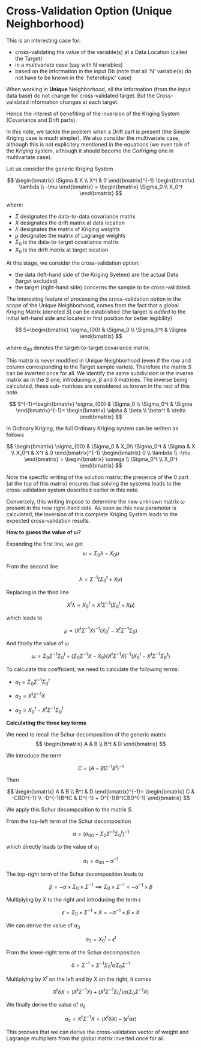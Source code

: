 # Cross-Validation Option (Unique Neighborhood)

This is an interesting case for:

- cross-validating the value of the variable(s) at a Data Location (called the Target)
- in a multivariate case (say with N variables)
- based on the information in the input Db (note that all 'N' variable(s) do not have to be known in the 'heterotopic' case)

When working in **Unique** Neighborhood, all the  information (from the input data base) do not change for cross-validated target. But the Cross-validated information changes at each target.

Hence the interest of benefiting of the inversion of the Kriging System (Covariance and Drift parts). 

In this note, we tackle the problem when a Drift part is present (the Simple Kriging case is much simpler). We also consider the multivariate case, although this is not explicitely mentioned in the equations (we even talk of the *Kriging* system, although it should become the *CoKriging* one in multivariate case).

Let us consider the generic Kriging System

$$
    \begin{bmatrix}
        \Sigma & X \\
        X^t  & 0
    \end{bmatrix}^{-1} 
    \begin{bmatrix}
        \lambda \\
        -\mu
    \end{bmatrix}
    =
    \begin{bmatrix}
        \Sigma_0 \\
        X_0^t
    \end{bmatrix}
$$

where:

- $\Sigma$ designates the data-to-data covariance matrix
- $X$ designates the drift matrix at data location
- $\lambda$ designates the matrix of Kriging weights
- $\mu$ designates the matrix of Lagrange weights
- $\Sigma_0$ is the data-to-target covariance matrix
- $X_0$ is the drift matrix at target location

At this stage, we consider the cross-validation option:
- the data (left-hand side of the Kriging Syetem) are the actual Data (target excluded)
- the target (right-hand side) concerns the sample to be cross-validated.

The interesting feature of processing the cross-validation option in the scope of the Unique Neighborhood, comes from the fact that a global Kriging Matrix (denoted $S$) can be established (the target is *added* to the initial left-hand side and located in first position for better legibility)

$$
    S=\begin{bmatrix}
   \sigma_{00} & \Sigma_0 \\
   \Sigma_0^t  & \Sigma
    \end{bmatrix}
$$

where $\sigma_{00}$ denotes the target-to-target covariance matrix.

This matrix is never modified in Unique Neighborhood (even if the row and column corresponding to the Target sample varies). Therefore the matrix $S$ can be inverted once for all. We identify the same subdivision in the inverse matrix as in the $S$ one, introducing $\alpha$, $\beta$ and $\delta$ matrices. The inverse being calculated, these sub-matrices are considered as known in the rest of this note.

$$
  S^{-1}=\begin{bmatrix}
   \sigma_{00} & \Sigma_0 \\
   \Sigma_0^t  & \Sigma
  \end{bmatrix}^{-1}=
  \begin{bmatrix}
   \alpha & \beta \\
   \beta^t  & \delta
  \end{bmatrix}
$$

In Ordinary Kriging, the full Ordinary Kriging system can be written as follows

$$
    \begin{bmatrix}
        \sigma_{00} & \Sigma_0 & X_0\\
         \Sigma_0^t  & \Sigma & X \\
         X_0^t & X^t & 0
    \end{bmatrix}^{-1}
    \begin{bmatrix}
        0 \\
        \lambda \\
        -\mu
    \end{bmatrix}
    =
    \begin{bmatrix}
        \omega \\
         \Sigma_0^t \\
         X_0^t
    \end{bmatrix}
$$

Note the specific writing of the solution matrix: the presence of the $0$ part (at the top of this matrix) ensures that solving the systems leads to the cross-validation system described earlier in this note.

Conversely, this writing impose to determine the new unknown matrix $\omega$ present in the new right-hand side. As soon as this new parameter is calculated, the inversion of this complete Kriging System leads to the expected cross-validation results.

**How to guess the value of $\omega$?**

Expanding the first line, we get
$$
    \omega = \Sigma_0  \lambda - X_0 \mu
$$  

From the second line

$$
    \lambda = \Sigma^{-1}( \Sigma_0^t + X  \mu)
$$

Replacing in the third line

$$
    X^t \lambda = X_0^t = X^t \Sigma^{-1} ( \Sigma_0^t + X  \mu)
$$

which leads to

$$
    \mu = (X^t \Sigma^{-1} X)^{-1}  (X_0^t - X^t \Sigma^{-1} \Sigma_0)
$$

And finally the value of $\omega$

$$
    \omega = \Sigma_0 \Sigma^{-1} \Sigma_0^t + (\Sigma_0 \Sigma^{-1} X-X_0) (X^t \Sigma^{-1} X)^{-1} (X_0^t-X^t \Sigma^{-1} \Sigma_0^t)
$$

To calculate this coefficient, we need to calculate the following terms:

- $a_1 =\Sigma_0 \Sigma^{-1} \Sigma_0^t$

- $a_2 = X^t \Sigma^{-1} X$

- $a_3 = X_0^t-X^t \Sigma^{-1} \Sigma_0^t$

**Calculating the three key terms**

We need to recall the Schur decomposition of the generic matrix
$$
  \begin{bmatrix}
   A & B \\
   B^t  & D
  \end{bmatrix}
$$

We introduce the term

$$
    C = (A - BD^{-1}B^t)^{-1}
$$

Then

$$
  \begin{bmatrix}
   A & B \\
   B^t  & D
  \end{bmatrix}^{-1}=
  \begin{bmatrix}
    C & -CBD^{-1} \\
    -D^{-1}B^tC & D^{-1} + D^{-1}B^tCBD^{-1} 
  \end{bmatrix}
$$

We apply this Schur decomposition to the matrix $S$.

From the top-left term of the Schur decomposition

$$
    \alpha = (\sigma_{00} - \Sigma_0  \Sigma^{-1} \Sigma_0^t)^{-1}
$$

which directly leads to the value of $a_1$

$$
 a_1 = \sigma_{00} - \alpha^{-1}
$$

The top-right term of the Schur decomposition leads to 

$$
    \beta = -\alpha \times \Sigma_0 \times \Sigma^{-1}
    \implies
    \Sigma_0 \times \Sigma^{-1} = - \alpha^{-1} \times \beta
$$

Multiplying by $X$ to the right and introducing the term $\epsilon$

$$
    \epsilon = \Sigma_0 \times \Sigma^{-1} \times X = - \alpha^{-1} \times \beta \times X
$$

We can derive the value of $a_3$

$$
    a_3 = X_0^t - \epsilon^t
$$

From the lower-right term of the Schur decomposition

$$
    \delta = \Sigma^{-1} + \Sigma^{-1} \Sigma_0^t \alpha  \Sigma_0  \Sigma^{-1}
$$

Multiplying by $X^t$ on the left and by $X$ on the right, it comes

$$
    X^t \delta  X = 
    (X^t  \Sigma^{-1} X) + 
    (X^t \Sigma^{-1} \Sigma_0^t) \alpha (\Sigma_0 \Sigma^{-1} X)
$$

We finally derive the value of $a_2$

$$
    a_2 = X^t \Sigma^{-1} X = (X^t \delta  X) - (\epsilon^t  \alpha \epsilon)
$$

This prooves that we can derive the cross-validation vector of weight and Lagrange multipliers from the global matrix inverted once for all.
